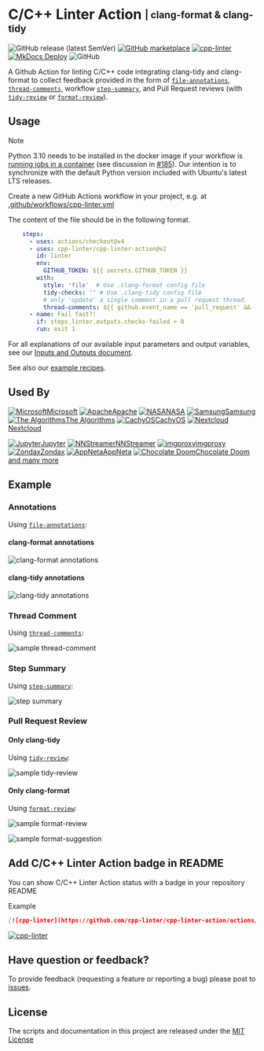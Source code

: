 [file-annotations]: https://cpp-linter.github.io/cpp-linter-action/inputs-outputs/#file-annotations
[thread-comments]: https://cpp-linter.github.io/cpp-linter-action/inputs-outputs/#thread-comments
[step-summary]: https://cpp-linter.github.io/cpp-linter-action/inputs-outputs/#step-summary
[tidy-review]: https://cpp-linter.github.io/cpp-linter-action/inputs-outputs/#tidy-review
[format-review]: https://cpp-linter.github.io/cpp-linter-action/inputs-outputs/#format-review

[io-doc]: https://cpp-linter.github.io/cpp-linter-action/inputs-outputs
[recipes-doc]: https://cpp-linter.github.io/cpp-linter-action/examples

[format-annotations-preview]: https://raw.githubusercontent.com/cpp-linter/cpp-linter-action/main/docs/images/annotations-clang-format.png
[tidy-annotations-preview]: https://raw.githubusercontent.com/cpp-linter/cpp-linter-action/main/docs/images/annotations-clang-tidy.png
[thread-comment-preview]: https://raw.githubusercontent.com/cpp-linter/cpp-linter-action/main/docs/images/comment.png
[step-summary-preview]: https://raw.githubusercontent.com/cpp-linter/cpp-linter-action/main/docs/images/step-summary.png
[tidy-review-preview]: https://raw.githubusercontent.com/cpp-linter/cpp-linter-action/main/docs/images/tidy-review.png
[format-review-preview]: https://raw.githubusercontent.com/cpp-linter/cpp-linter-action/main/docs/images/format-review.png
[format-suggestion-preview]: https://raw.githubusercontent.com/cpp-linter/cpp-linter-action/main/docs/images/format-suggestion.png

<!--README-start-->

# C/C++ Linter Action <sub><sup>| clang-format & clang-tidy</sup></sub>

![GitHub release (latest SemVer)](https://img.shields.io/github/v/release/cpp-linter/cpp-linter-action)
[![GitHub marketplace](https://img.shields.io/badge/marketplace-C%2FC%2B%2B%20Linter-blue?logo=github)](https://github.com/marketplace/actions/c-c-linter)
[![cpp-linter](https://github.com/cpp-linter/cpp-linter-action/actions/workflows/cpp-linter.yml/badge.svg)](https://github.com/cpp-linter/cpp-linter-action/actions/workflows/cpp-linter.yml)
[![MkDocs Deploy](https://github.com/cpp-linter/cpp-linter-action/actions/workflows/mkdocs-deploy.yml/badge.svg)](https://github.com/cpp-linter/cpp-linter-action/actions/workflows/mkdocs-deploy.yml)
![GitHub](https://img.shields.io/github/license/cpp-linter/cpp-linter-action?label=license&logo=github)

A Github Action for linting C/C++ code integrating clang-tidy and clang-format
to collect feedback provided in the form of
[`file-annotations`][file-annotations], [`thread-comments`][thread-comments],
workflow [`step-summary`][step-summary], and Pull Request reviews (with
[`tidy-review`][tidy-review] or [`format-review`][format-review]).

## Usage

> [!NOTE]
> Python 3.10 needs to be installed in the docker image if your workflow is
> [running jobs in a container](https://docs.github.com/en/actions/using-jobs/running-jobs-in-a-container)
> (see discussion in [#185](https://github.com/cpp-linter/cpp-linter-action/issues/185)).
> Our intention is to synchronize with the default Python version included with Ubuntu's latest LTS releases.

Create a new GitHub Actions workflow in your project, e.g. at [.github/workflows/cpp-linter.yml](https://github.com/cpp-linter/cpp-linter-action/blob/main/.github/workflows/cpp-linter.yml)

The content of the file should be in the following format.

```yaml
    steps:
      - uses: actions/checkout@v4
      - uses: cpp-linter/cpp-linter-action@v2
        id: linter
        env:
          GITHUB_TOKEN: ${{ secrets.GITHUB_TOKEN }}
        with:
          style: 'file'  # Use .clang-format config file
          tidy-checks: '' # Use .clang-tidy config file
          # only 'update' a single comment in a pull request thread.
          thread-comments: ${{ github.event_name == 'pull_request' && 'update' }}
      - name: Fail fast?!
        if: steps.linter.outputs.checks-failed > 0
        run: exit 1
```

For all explanations of our available input parameters and output variables, see our
[Inputs and Outputs document][io-doc].

See also our [example recipes][recipes-doc].

## Used By

[Microsoft]: https://avatars.githubusercontent.com/u/6154722?s=28&v=4
[Microsoft-home]: https://github.com/Microsoft
[Apache]: https://avatars.githubusercontent.com/u/47359?s=28&v=4
[Apache-home]: https://github.com/apache
[NASA]: https://avatars.githubusercontent.com/u/848102?s=28&v=4
[NASA-home]: https://github.com/nasa
[Samsung]: https://avatars.githubusercontent.com/u/6210390?s=28&v=4
[Samsung-home]: https://github.com/samsung
[The Algorithms]: https://avatars.githubusercontent.com/u/20487725?s=28&v=4
[The Algorithms-home]: https://github.com/TheAlgorithms
[CachyOS]: https://avatars.githubusercontent.com/u/85452089?s=28&v=4
[CachyOS-home]: https://github.com/CachyOS
[Nextcloud]: https://avatars.githubusercontent.com/u/19211038?s=28&v=4
[Nextcloud-home]: https://github.com/nextcloud
[Jupyter]: https://avatars.githubusercontent.com/u/58793052?s=28&v=4
[Jupyter-home]: https://github.com/jupyter-xeus
[NNStreamer]: https://avatars.githubusercontent.com/u/60992508?s=28&v=4
[NNStreamer-home]: https://github.com/nnstreamer
[imgproxy]: https://avatars.githubusercontent.com/u/48099924?s=28&v=4
[imgproxy-home]: https://github.com/imgproxy
[Zondax]: https://avatars.githubusercontent.com/u/34372050?s=28&v=4
[Zondax-home]: https://github.com/Zondax
[AppNeta]: https://avatars.githubusercontent.com/u/3374594?s=28&v=4
[AppNeta-home]: https://github.com/AppNeta
[Chocolate Doom]: https://avatars.githubusercontent.com/u/6140118?s=28&v=4
[Chocolate Doom-home]: https://github.com/chocolate-doom

[![Microsoft]Microsoft][Microsoft-home] [![Apache]Apache][Apache-home] [![NASA]NASA][NASA-home] [![Samsung]Samsung][Samsung-home] [![The Algorithms]The Algorithms][The Algorithms-home] [![CachyOS]CachyOS][CachyOS-home] [![Nextcloud]Nextcloud][Nextcloud-home]

[![Jupyter]Jupyter][Jupyter-home] [![NNStreamer]NNStreamer][NNStreamer-home] [![imgproxy]imgproxy][imgproxy-home] [![Zondax]Zondax][Zondax-home] [![AppNeta]AppNeta][AppNeta-home] [![Chocolate Doom]Chocolate Doom][Chocolate Doom-home] [and many more](https://github.com/cpp-linter/cpp-linter-action/network/dependents)

## Example

### Annotations

Using [`file-annotations`][file-annotations]:

#### clang-format annotations

![clang-format annotations][format-annotations-preview]

#### clang-tidy annotations

![clang-tidy annotations][tidy-annotations-preview]

### Thread Comment

Using [`thread-comments`][thread-comments]:

![sample thread-comment][thread-comment-preview]

### Step Summary

Using [`step-summary`][step-summary]:

![step summary][step-summary-preview]

### Pull Request Review

#### Only clang-tidy

Using [`tidy-review`][tidy-review]:

![sample tidy-review][tidy-review-preview]

#### Only clang-format

Using [`format-review`][format-review]:

![sample format-review][format-review-preview]

![sample format-suggestion][format-suggestion-preview]

## Add C/C++ Linter Action badge in README

You can show C/C++ Linter Action status with a badge in your repository README

Example

```markdown
[![cpp-linter](https://github.com/cpp-linter/cpp-linter-action/actions/workflows/cpp-linter.yml/badge.svg)](https://github.com/cpp-linter/cpp-linter-action/actions/workflows/cpp-linter.yml)
```

[![cpp-linter](https://github.com/cpp-linter/cpp-linter-action/actions/workflows/cpp-linter.yml/badge.svg)](https://github.com/cpp-linter/cpp-linter-action/actions/workflows/cpp-linter.yml)

## Have question or feedback?

To provide feedback (requesting a feature or reporting a bug) please post to [issues](https://github.com/cpp-linter/cpp-linter-action/issues).

## License

The scripts and documentation in this project are released under the [MIT License](https://github.com/cpp-linter/cpp-linter-action/blob/main/LICENSE)

<!--README-end-->
